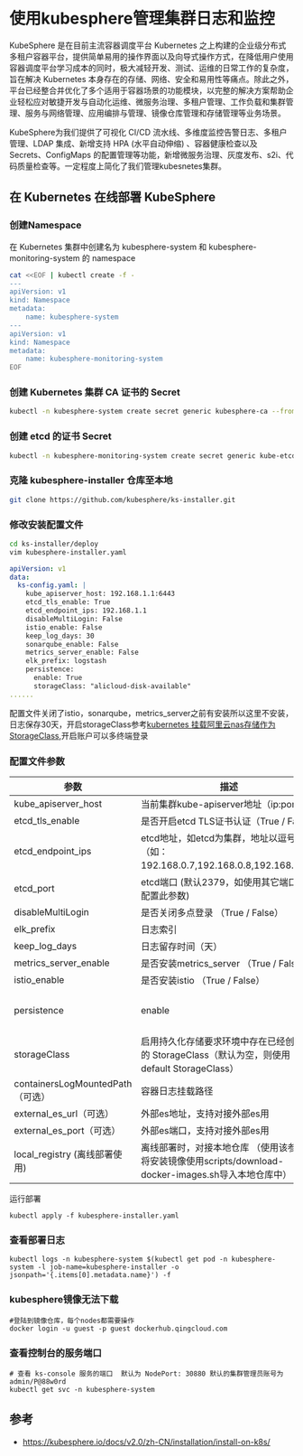 # 使用kubesphere管理集群日志和监控
KubeSphere 是在目前主流容器调度平台 Kubernetes 之上构建的企业级分布式多租户容器平台，提供简单易用的操作界面以及向导式操作方式，在降低用户使用容器调度平台学习成本的同时，极大减轻开发、测试、运维的日常工作的复杂度，旨在解决 Kubernetes 本身存在的存储、网络、安全和易用性等痛点。除此之外，平台已经整合并优化了多个适用于容器场景的功能模块，以完整的解决方案帮助企业轻松应对敏捷开发与自动化运维、微服务治理、多租户管理、工作负载和集群管理、服务与网络管理、应用编排与管理、镜像仓库管理和存储管理等业务场景。

KubeSphere为我们提供了可视化 CI/CD 流水线、多维度监控告警日志、多租户管理、LDAP 集成、新增支持 HPA (水平自动伸缩) 、容器健康检查以及 Secrets、ConfigMaps 的配置管理等功能，新增微服务治理、灰度发布、s2i、代码质量检查等。一定程度上简化了我们管理kubesnetes集群。

## 在 Kubernetes 在线部署 KubeSphere
### 创建Namespace
在 Kubernetes 集群中创建名为 kubesphere-system 和 kubesphere-monitoring-system 的 namespace
```bash
cat <<EOF | kubectl create -f -
---
apiVersion: v1
kind: Namespace
metadata:
    name: kubesphere-system
---
apiVersion: v1
kind: Namespace
metadata:
    name: kubesphere-monitoring-system
EOF
```
### 创建 Kubernetes 集群 CA 证书的 Secret
```bash
kubectl -n kubesphere-system create secret generic kubesphere-ca --from-file=ca.crt=/etc/kubernetes/pki/ca.crt --from-file=ca.key=/etc/kubernetes/pki/ca.key 
```
### 创建 etcd 的证书 Secret
```bash
kubectl -n kubesphere-monitoring-system create secret generic kube-etcd-client-certs --from-file=etcd-client-ca.crt=/etc/kubernetes/pki/etcd/ca.crt --from-file=etcd-client.crt=/etc/kubernetes/pki/etcd/healthcheck-client.crt --from-file=etcd-client.key=/etc/kubernetes/pki/etcd/healthcheck-client.key
```
### 克隆 kubesphere-installer 仓库至本地
```bash
git clone https://github.com/kubesphere/ks-installer.git
```
### 修改安装配置文件
```bash
cd ks-installer/deploy
vim kubesphere-installer.yaml
```
```yaml
apiVersion: v1
data:
  ks-config.yaml: |
    kube_apiserver_host: 192.168.1.1:6443
    etcd_tls_enable: True
    etcd_endpoint_ips: 192.168.1.1
    disableMultiLogin: False
    istio_enable: False
    keep_log_days: 30
    sonarqube_enable: False
    metrics_server_enable: False
    elk_prefix: logstash
    persistence:
      enable: True
      storageClass: "alicloud-disk-available"
......
```
配置文件关闭了istio，sonarqube，metrics_server之前有安装所以这里不安装，日志保存30天，开启storageClass参考[kubernetes 挂载阿里云nas存储作为StorageClass](https://www.k8sz.com/post/kubenetes-nas-storageclass),开启账户可以多终端登录
### 配置文件参数
| 参数                             | 描述                                                         | 默认值                                                       |      |
| -------------------------------- | ------------------------------------------------------------ | ------------------------------------------------------------ | ---- |
| kube_apiserver_host              | 当前集群kube-apiserver地址（ip:port）                        |                                                              |      |
| etcd_tls_enable                  | 是否开启etcd TLS证书认证（True / False）                     | True                                                         |      |
| etcd_endpoint_ips                | etcd地址，如etcd为集群，地址以逗号分离（如：192.168.0.7,192.168.0.8,192.168.0.9） |                                                              |      |
| etcd_port                        | etcd端口 (默认2379，如使用其它端口，请配置此参数)            | 2379                                                         |      |
| disableMultiLogin                | 是否关闭多点登录  （True / False）                           | True                                                         |      |
| elk_prefix                       | 日志索引                                                     | logstash                                                     |      |
| keep_log_days                    | 日志留存时间（天）                                           | 7                                                            |      |
| metrics_server_enable            | 是否安装metrics_server    （True / False）                   | True                                                         |      |
| istio_enable                     | 是否安装istio       （True / False）                         | True                                                         |      |
| persistence                      | enable                                                       | 是否启用持久化存储  （True /  False）（非测试环境建议开启数据持久化） |      |
| storageClass                     | 启用持久化存储要求环境中存在已经创建好的 StorageClass（默认为空，则使用 default StorageClass） | “”                                                           |      |
| containersLogMountedPath（可选） | 容器日志挂载路径                                             | "/var/lib/docker/containers"                                 |      |
| external_es_url（可选）          | 外部es地址，支持对接外部es用                                 |                                                              |      |
| external_es_port（可选）         | 外部es端口，支持对接外部es用                                 |                                                              |      |
| local_registry (离线部署使用)    | 离线部署时，对接本地仓库 （使用该参数需将安装镜像使用scripts/download-docker-images.sh导入本地仓库中） |                                                              |      |
运行部署
```shell
kubectl apply -f kubesphere-installer.yaml
```
### 查看部署日志
```shell
kubectl logs -n kubesphere-system $(kubectl get pod -n kubesphere-system -l job-name=kubesphere-installer -o jsonpath='{.items[0].metadata.name}') -f
```
### kubesphere镜像无法下载
```shell
#登陆到镜像仓库，每个nodes都需要操作
docker login -u guest -p guest dockerhub.qingcloud.com
```
### 查看控制台的服务端口
```shell
# 查看 ks-console 服务的端口  默认为 NodePort: 30880 默认的集群管理员账号为 admin/P@88w0rd
kubectl get svc -n kubesphere-system
```

## 参考
* https://kubesphere.io/docs/v2.0/zh-CN/installation/install-on-k8s/

